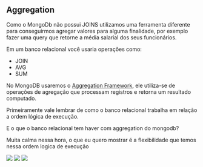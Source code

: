 ## Aggregation

Como o MongoDb não possui JOINS utilizamos uma ferramenta diferente para conseguirmos agregar valores para alguma finalidade, por exemplo fazer uma query que retorne a média salarial dos seus funcionários.

Em um banco relacional você usaria operações como:

- JOIN
- AVG
- SUM

No MongoDB usaremos o [Aggregation Framework](https://docs.mongodb.org/manual/core/aggregation-pipeline/), ele utiliza-se de operações de agregação que processam registros e retorna um resultado computado.


Primeiramente vale lembrar de como o banco relacional trabalha em relação a ordem lógica de execução.

E o que o banco relacional tem haver com aggregation do mongodb?

Muita calma nessa hora, o que eu quero mostrar é a flexibilidade que temos nessa ordem logica de execução


![](https://github.com/souzacristsf/MongoDb-ebook/blob/master/src/images/pipeline_mongodb.png)
![](http://4.bp.blogspot.com/-1f9bRPl9YA8/UDTDQ8eJaFI/AAAAAAAAAGY/6G8iMVTJDtg/s1600/post4.png)
![](https://docs.mongodb.org/manual/_images/aggregation-pipeline.png)

